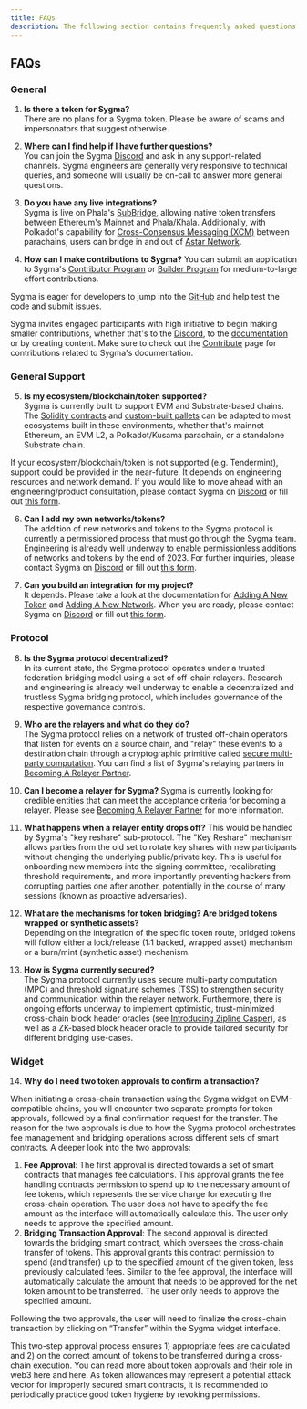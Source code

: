 ```yaml
---
title: FAQs
description: The following section contains frequently asked questions about Sygma
---
```


## FAQs

### General
1. **Is there a token for Sygma?**  
  There are no plans for a Sygma token. Please be aware of scams and impersonators that suggest otherwise. 

2. **Where can I find help if I have further questions?**  
  You can join the Sygma [Discord](https://discord.gg/Qdf6GyNB5J) and ask in any support-related channels. Sygma engineers are generally very responsive to technical queries, and someone will usually be on-call to answer more general questions.

3. **Do you have any live integrations?**  
  Sygma is live on Phala's [SubBridge](https://subbridge.io), allowing native token transfers between Ethereum's Mainnet and Phala/Khala. Additionally, with Polkadot's capability for [Cross-Consensus Messaging (XCM)](https://wiki.polkadot.network/docs/learn-xcm) between parachains, users can bridge in and out of [Astar Network](https://astar.network).

4. **How can I make contributions to Sygma?**
  You can submit an application to Sygma's [Contributor Program](https://buildwithsygma.com/contributors) or [Builder Program](https://buildwithsygma.com/builders-program) for medium-to-large effort contributions.
  
  Sygma is eager for developers to jump into the [GitHub](https://github.com/sygmaprotocol) and help test the code and submit issues. 
  
  Sygma invites engaged participants with high initiative to begin making smaller contributions, whether that's to the [Discord](https://discord.gg/Qdf6GyNB5J), to the [documentation](https://docs.buildwithsygma.com) or by creating content. Make sure to check out the [Contribute](10-contribute.md) page for contributions related to Sygma's documentation.

### General Support
5. **Is my ecosystem/blockchain/token supported?**  
  Sygma is currently built to support EVM and Substrate-based chains. The [Solidity contracts](https://github.com/sygmaprotocol/sygma-solidity) and [custom-built pallets](https://github.com/sygmaprotocol/sygma-substrate-pallets) can be adapted to most ecosystems built in these environments, whether that's mainnet Ethereum, an EVM L2, a Polkadot/Kusama parachain, or a standalone Substrate chain.

  If your ecosystem/blockchain/token is not supported (e.g. Tendermint), support could be provided in the near-future. It depends on engineering resources and network demand. If you would like to move ahead with an engineering/product consultation, please contact Sygma on [Discord](https://discord.gg/Qdf6GyNB5J) or fill out [this form](https://share.hsforms.com/1K4-T_yaKSp6F06FGk4wsSgnmy2x).

6. **Can I add my own networks/tokens?**  
  The addition of new networks and tokens to the Sygma protocol is currently a permissioned process that must go through the Sygma team. Engineering is already well underway to enable permissionless additions of networks and tokens by the end of 2023. For further inquiries, please contact Sygma on [Discord](https://discord.gg/Qdf6GyNB5J) or fill out [this form](https://share.hsforms.com/1K4-T_yaKSp6F06FGk4wsSgnmy2x).

7. **Can you build an integration for my project?**  
  It depends. Please take a look at the documentation for [Adding A New Token](./04-integrating-with-sygma/01-new-token.md) and [Adding A New Network](./04-integrating-with-sygma/02-new-network.md). When you are ready, please contact Sygma on [Discord](https://discord.gg/Qdf6GyNB5J) or fill out [this form](https://share.hsforms.com/1K4-T_yaKSp6F06FGk4wsSgnmy2x).

<!-- 9. Is it expensive to bridge with Sygma?
WIP-->

### Protocol
8. **Is the Sygma protocol decentralized?**  
  In its current state, the Sygma protocol operates under a trusted federation bridging model using a set of off-chain relayers. Research and engineering is already well underway to enable a decentralized and trustless Sygma bridging protocol, which includes governance of the respective governance controls. 

9. **Who are the relayers and what do they do?**  
  The Sygma protocol relies on a network of trusted off-chain operators that listen for events on a source chain, and "relay" these events to a destination chain through a cryptographic primitive called [secure multi-party computation](https://blog.buildwithsygma.com/multi-party-computation/). You can find a list of Sygma's relaying partners in [Becoming A Relayer Partner](./04-integrating-with-sygma/03-relayer-partner.md).

1.  **Can I become a relayer for Sygma?**
  Sygma is currently looking for credible entities that can meet the acceptance criteria for becoming a relayer. Please see [Becoming A Relayer Partner](./04-integrating-with-sygma/03-relayer-partner.md) for more information. 

<!--9. How are relayers selected? 
WIP-->

11.  **What happens when a relayer entity drops off?**
  This would be handled by Sygma's "key reshare" sub-protocol. The "Key Reshare" mechanism allows parties from the old set to rotate key shares with new participants without changing the underlying public/private key. This is useful for onboarding new members into the signing committee, recalibrating threshold requirements, and more importantly preventing hackers from corrupting parties one after another, potentially in the course of many sessions (known as proactive adversaries).

12.  **What are the mechanisms for token bridging? Are bridged tokens wrapped or synthetic assets?**  
  Depending on the integration of the specific token route, bridged tokens will follow either a lock/release (1:1 backed, wrapped asset) mechanism or a burn/mint (synthetic asset) mechanism.

13.   **How is Sygma currently secured?**  
  The Sygma protocol currently uses secure multi-party computation (MPC) and threshold signature schemes (TSS) to strengthen security and communication within the relayer network. Furthermore, there is ongoing efforts underway to implement optimistic, trust-minimized cross-chain block header oracles (see [Introducing Zipline Casper](https://blog.chainsafe.io/introducing-zipline-casper-6fb6dce44992)), as well as a ZK-based block header oracle to provide tailored security for different bridging use-cases.

### Widget

14. **Why do I need two token approvals to confirm a transaction?**

When initiating a cross-chain transaction using the Sygma widget on EVM-compatible chains, you will encounter two separate prompts for token approvals, followed by a final confirmation request for the transfer. The reason for the two approvals is due to how the Sygma protocol orchestrates fee management and bridging operations across different sets of smart contracts. A deeper look into the two approvals:

  1. **Fee Approval**: The first approval is directed towards a set of smart contracts that manages fee calculations. This approval grants the fee handling contracts permission to spend up to the necessary amount of fee tokens, which represents the service charge for executing the cross-chain operation. The user does not have to specify the fee amount as the interface will automatically calculate this. The user only needs to approve the specified amount.
  2. **Bridging Transaction Approval**: The second approval is directed towards the bridging smart contract, which oversees the cross-chain transfer of tokens. This approval grants this contract permission to spend (and transfer) up to the specified amount of the given token, less previously calculated fees. Similar to the fee approval, the interface will automatically calculate the amount that needs to be approved for the net token amount to be transferred. The user only needs to approve the specified amount.

Following the two approvals, the user will need to finalize the cross-chain transaction by clicking on “Transfer” within the Sygma widget interface.

This two-step approval process ensures 1) appropriate fees are calculated and 2) on the correct amount of tokens to be transferred during a cross-chain execution. You can read more about token approvals and their role in web3 here and here. As token allowances may represent a potential attack vector for improperly secured smart contracts, it is recommended to periodically practice good token hygiene by revoking permissions.


<!--### Substrate 
Does Sygma require an EVM pallet to work?-->
